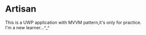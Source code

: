 # Artisan
This is a UWP application with MVVM pattern,it's only for practice.  
I'm a new learner...^_^
